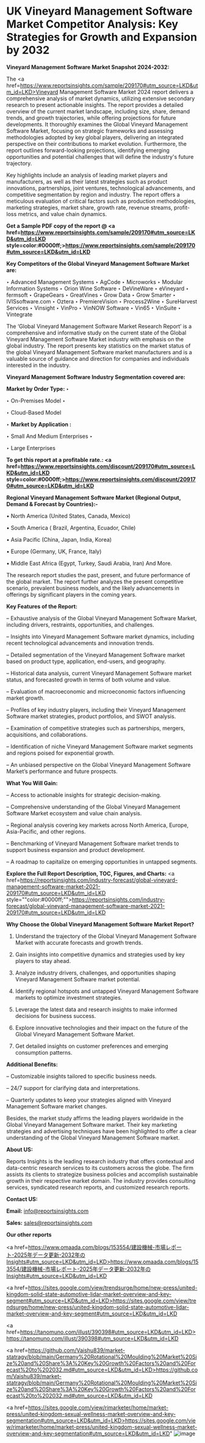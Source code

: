 # UK Vineyard Management Software Market Competitor Analysis: Key Strategies for Growth and Expansion by 2032

<strong>Vineyard Management Software Market Snapshot 2024-2032:</strong>

The <a href=https://www.reportsinsights.com/sample/209170#utm_source=LKD&utm_id=LKD>Vineyard Management Software Market 2024 report</a> delivers a comprehensive analysis of market dynamics, utilizing extensive secondary research to present actionable insights. The report provides a detailed overview of the current market landscape, including size, share, demand trends, and growth trajectories, while offering projections for future developments. It thoroughly examines the Global Vineyard Management Software Market, focusing on strategic frameworks and assessing methodologies adopted by key global players, delivering an integrated perspective on their contributions to market evolution. Furthermore, the report outlines forward-looking projections, identifying emerging opportunities and potential challenges that will define the industry's future trajectory.

Key highlights include an analysis of leading market players and manufacturers, as well as their latest strategies such as product innovations, partnerships, joint ventures, technological advancements, and competitive segmentation by region and industry. The report offers a meticulous evaluation of critical factors such as production methodologies, marketing strategies, market share, growth rate, revenue streams, profit-loss metrics, and value chain dynamics.

<strong>Get a Sample PDF copy of the report @ <a href=https://www.reportsinsights.com/sample/209170#utm_source=LKD&utm_id=LKD style=color:#0000ff;>https://www.reportsinsights.com/sample/209170#utm_source=LKD&utm_id=LKD</a></strong>

<strong>Key Competitors of the Global Vineyard Management Software Market are:</strong>

‣ Advanced Management Systems
‣ AgCode
‣ Microworks
‣ Modular Information Systems
‣ Orion Wine Software
‣ DeVineWare
‣ eVineyard
‣ fermsoft
‣ GrapeGears
‣ GreatVines
‣ Grow Data
‣ Grow Smarter
‣ IVISsoftware.com
‣ Oztera
‣ PremiereVision
‣ Process2Wine
‣ SureHarvest Services
‣ Vinsight
‣ VinPro
‣ VinNOW Software
‣ Vin65
‣ VinSuite
‣ Vintegrate

The ‘Global Vineyard Management Software Market Research Report’ is a comprehensive and informative study on the current state of the Global Vineyard Management Software Market industry with emphasis on the global industry. The report presents key statistics on the market status of the global Vineyard Management Software market manufacturers and is a valuable source of guidance and direction for companies and individuals interested in the industry.

<strong>Vineyard Management Software Industry Segmentation covered are:</strong>

<strong>Market by Order Type: </strong>
‣ 

‣ On-Premises Model
‣ 

‣ Cloud-Based Model

‣ 
<strong>Market by Application :</strong>

‣ Small And Medium Enterprises
‣ 

‣ Large Enterprises

<strong>To get this report at a profitable rate.: <a href=https://www.reportsinsights.com/discount/209170#utm_source=LKD&utm_id=LKD style=color:#0000ff;>https://www.reportsinsights.com/discount/209170#utm_source=LKD&utm_id=LKD</a></strong>

<strong>Regional Vineyard Management Software Market (Regional Output, Demand &amp; Forecast by Countries):-</strong>

• North America (United States, Canada, Mexico)

• South America ( Brazil, Argentina, Ecuador, Chile)

• Asia Pacific (China, Japan, India, Korea)

• Europe (Germany, UK, France, Italy)

• Middle East Africa (Egypt, Turkey, Saudi Arabia, Iran) And More.

The research report studies the past, present, and future performance of the global market. The report further analyzes the present competitive scenario, prevalent business models, and the likely advancements in offerings by significant players in the coming years.

<strong>Key Features of the Report:</strong>

– Exhaustive analysis of the Global Vineyard Management Software Market, including drivers, restraints, opportunities, and challenges.

– Insights into Vineyard Management Software market dynamics, including recent technological advancements and innovation trends.

– Detailed segmentation of the Vineyard Management Software market based on product type, application, end-users, and geography.

– Historical data analysis, current Vineyard Management Software market status, and forecasted growth in terms of both volume and value.

– Evaluation of macroeconomic and microeconomic factors influencing market growth.

– Profiles of key industry players, including their Vineyard Management Software market strategies, product portfolios, and SWOT analysis.

– Examination of competitive strategies such as partnerships, mergers, acquisitions, and collaborations.

– Identification of niche Vineyard Management Software market segments and regions poised for exponential growth.

– An unbiased perspective on the Global Vineyard Management Software Market’s performance and future prospects.

<strong>What You Will Gain:</strong>

– Access to actionable insights for strategic decision-making.

– Comprehensive understanding of the Global Vineyard Management Software Market ecosystem and value chain analysis.

– Regional analysis covering key markets across North America, Europe, Asia-Pacific, and other regions.

– Benchmarking of Vineyard Management Software market trends to support business expansion and product development.

– A roadmap to capitalize on emerging opportunities in untapped segments.

<strong>Explore the Full Report Description, TOC, Figures, and Charts:</strong>
<a href=https://reportsinsights.com/industry-forecast/global-vineyard-management-software-market-2021-209170#utm_source=LKD&utm_id=LKD style=""color:#0000ff;"">https://reportsinsights.com/industry-forecast/global-vineyard-management-software-market-2021-209170#utm_source=LKD&utm_id=LKD</a>

<strong>Why Choose the Global Vineyard Management Software Market Report?</strong>

1. Understand the trajectory of the Global Vineyard Management Software Market with accurate forecasts and growth trends.

2. Gain insights into competitive dynamics and strategies used by key players to stay ahead.

3. Analyze industry drivers, challenges, and opportunities shaping Vineyard Management Software market potential.

4. Identify regional hotspots and untapped Vineyard Management Software markets to optimize investment strategies.

5. Leverage the latest data and research insights to make informed decisions for business success.

6. Explore innovative technologies and their impact on the future of the Global Vineyard Management Software Market.

7. Get detailed insights on customer preferences and emerging consumption patterns.

<strong>Additional Benefits:</strong>

– Customizable insights tailored to specific business needs.

– 24/7 support for clarifying data and interpretations.

– Quarterly updates to keep your strategies aligned with Vineyard Management Software market changes.

Besides, the market study affirms the leading players worldwide in the Global Vineyard Management Software market. Their key marketing strategies and advertising techniques have been highlighted to offer a clear understanding of the Global Vineyard Management Software market.

<strong><strong>About US</strong>:</strong>

Reports Insights is the leading research industry that offers contextual and data-centric research services to its customers across the globe. The firm assists its clients to strategize business policies and accomplish sustainable growth in their respective market domain. The industry provides consulting services, syndicated research reports, and customized research reports.

<strong>Contact US:</strong>

<p class=><b>Email:</b> <a href=mailto:info@reportsinsights.com>info@reportsinsights.com</a></p>
<p class=><b>Sales:</b> <a href=mailto:sales@reportsinsights.com>sales@reportsinsights.com</a></p>

<strong>Our other reports</strong>

<a href=https://www.omaada.com/blogs/153554/建設機械-市場レポート-2025年データ更新-2032年のInsights#utm_source=LKD&utm_id=LKD>https://www.omaada.com/blogs/153554/建設機械-市場レポート-2025年データ更新-2032年のInsights#utm_source=LKD&utm_id=LKD</a>

<a href=https://sites.google.com/view/trendsurge/home/new-press/united-kingdom-solid-state-automotive-lidar-market-overview-and-key-segment#utm_source=LKD&utm_id=LKD>https://sites.google.com/view/trendsurge/home/new-press/united-kingdom-solid-state-automotive-lidar-market-overview-and-key-segment#utm_source=LKD&utm_id=LKD</a>

<a href=https://tanomuno.com/illust/390398#utm_source=LKD&utm_id=LKD>https://tanomuno.com/illust/390398#utm_source=LKD&utm_id=LKD</a>

<a href=https://github.com/Vaishu839/market-statragy/blob/main/Germany%20Rotational%20Moulding%20Market%20Size%20and%20Share%3A%20Key%20Growth%20Factors%20and%20Forecast%20to%202032.md#utm_source=LKD&utm_id=LKD>https://github.com/Vaishu839/market-statragy/blob/main/Germany%20Rotational%20Moulding%20Market%20Size%20and%20Share%3A%20Key%20Growth%20Factors%20and%20Forecast%20to%202032.md#utm_source=LKD&utm_id=LKD</a>

<a href=https://sites.google.com/view/rimarketer/home/market-press/united-kingdom-sexual-wellness-market-overview-and-key-segmentation#utm_source=LKD&utm_id=LKD>https://sites.google.com/view/rimarketer/home/market-press/united-kingdom-sexual-wellness-market-overview-and-key-segmentation#utm_source=LKD&utm_id=LKD</a>"
![image](https://github.com/user-attachments/assets/1376bc3f-9878-40ac-bffb-a888cd086644)
